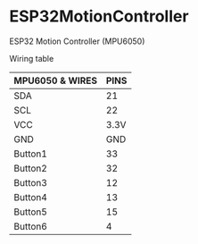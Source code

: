 # ESP32MotionController
ESP32 Motion Controller (MPU6050)

Wiring table

| MPU6050 & WIRES| PINS |
| ------------- | ------------- |
|  SDA | 21 |
| SCL | 22 |
| VCC | 3.3V |
| GND | GND |
| Button1 | 33 |
| Button2 | 32 |
| Button3 | 12 |
| Button4 | 13 |
| Button5 | 15 |
| Button6 | 4  |
